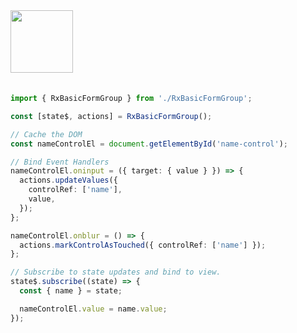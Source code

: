<a href="https://stackblitz.com/edit/github-qtpo1k-vm45ed?file=src%2Findex.js" target="_blank" rel="noreferrer">
 <img src="/reactables/stackblitz.png" width="100" />
<a>

<br>
<br>

```typescript
import { RxBasicFormGroup } from './RxBasicFormGroup';

const [state$, actions] = RxBasicFormGroup();

// Cache the DOM
const nameControlEl = document.getElementById('name-control');

// Bind Event Handlers
nameControlEl.oninput = ({ target: { value } }) => {
  actions.updateValues({
    controlRef: ['name'],
    value,
  });
};

nameControlEl.onblur = () => {
  actions.markControlAsTouched({ controlRef: ['name'] });
};

// Subscribe to state updates and bind to view.
state$.subscribe((state) => {
  const { name } = state;

  nameControlEl.value = name.value;
});

```